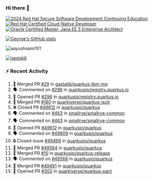 ### Hi there 👋

<!--START_SECTION:badges-->
[![2024 Red Hat Secure Software Development Continuing Education](https://images.credly.com/size/110x110/images/36a76b78-c5bf-45cf-ac2c-48c3825260c7/blob)](http://www.credly.com/badges/c86e9a17-d2c3-4554-b890-7d0521710eb6 "2024 Red Hat Secure Software Development Continuing Education")
[![Red Hat Certified Cloud-Native Developer](https://images.credly.com/size/110x110/images/12ef4e4e-3d8d-4caf-9ab1-858c5bcb9619/image.png)](http://www.credly.com/badges/b6402e31-0894-48e6-b488-e2e551dcc809 "Red Hat Certified Cloud-Native Developer")
[![Oracle Certified Master, Java EE 5 Enterprise Architect](https://images.credly.com/size/110x110/images/1fa3549c-674c-4779-b3d6-d7d64eac2c23/Oracle-Certification-badge_OC-Master.png)](http://www.credly.com/badges/2565574e-b81d-410e-ab7d-24666ddcbe00 "Oracle Certified Master, Java EE 5 Enterprise Architect")
<!--END_SECTION:badges-->

[![George's GitHub stats](https://github-readme-stats.vercel.app/api?username=gastaldi&show=reviews,prs_merged&hide=contribs,prs&theme=transparent&show_icons=true)](https://github.com/anuraghazra/github-readme-stats)

<p align="left"> <img src="https://komarev.com/ghpvc/?username=gastaldi&label=Profile%20views&color=0e75b6&style=for-the-badge" alt="aayushsaini101" /> </p>

<p align="left"> <a href="https://github.com/ryo-ma/github-profile-trophy"><img src="https://github-profile-trophy.vercel.app/?username=gastaldi" alt="gastaldi" /></a> </p>

### :zap: Recent Activity

<!--START_SECTION:activity-->
1. 🎉 Merged PR [#29](https://github.com/gastaldi/quarkus-ibm-mq/pull/29) in [gastaldi/quarkus-ibm-mq](https://github.com/gastaldi/quarkus-ibm-mq)
2. 🗣 Commented on [#296](https://github.com/quarkusio/registry.quarkus.io/pull/296#issuecomment-3208473739) in [quarkusio/registry.quarkus.io](https://github.com/quarkusio/registry.quarkus.io)
3. 💪 Opened PR [#296](https://github.com/quarkusio/registry.quarkus.io/pull/296) in [quarkusio/registry.quarkus.io](https://github.com/quarkusio/registry.quarkus.io)
4. 🎉 Merged PR [#180](https://github.com/quarkiverse/quarkus-jsch/pull/180) in [quarkiverse/quarkus-jsch](https://github.com/quarkiverse/quarkus-jsch)
5. ❌ Closed PR [#49612](https://github.com/quarkusio/quarkus/pull/49612) in [quarkusio/quarkus](https://github.com/quarkusio/quarkus)
6. 🗣 Commented on [#463](https://github.com/smallrye/smallrye-common/issues/463#issuecomment-3201815166) in [smallrye/smallrye-common](https://github.com/smallrye/smallrye-common)
7. 🗣 Commented on [#463](https://github.com/smallrye/smallrye-common/issues/463#issuecomment-3201283143) in [smallrye/smallrye-common](https://github.com/smallrye/smallrye-common)
8. 💪 Opened PR [#49612](https://github.com/quarkusio/quarkus/pull/49612) in [quarkusio/quarkus](https://github.com/quarkusio/quarkus)
9. 🗣 Commented on [#49609](https://github.com/quarkusio/quarkus/pull/49609#issuecomment-3200785511) in [quarkusio/quarkus](https://github.com/quarkusio/quarkus)
10. 🔒 Closed issue [#49469](https://github.com/quarkusio/quarkus/issues/49469) in [quarkusio/quarkus](https://github.com/quarkusio/quarkus)
11. 🎉 Merged PR [#49564](https://github.com/quarkusio/quarkus/pull/49564) in [quarkusio/quarkus](https://github.com/quarkusio/quarkus)
12. 🎉 Merged PR [#10](https://github.com/quarkusio/quarkus-release/pull/10) in [quarkusio/quarkus-release](https://github.com/quarkusio/quarkus-release)
13. 🗣 Commented on [#49568](https://github.com/quarkusio/quarkus/pull/49568#issuecomment-3197660375) in [quarkusio/quarkus](https://github.com/quarkusio/quarkus)
14. 🎉 Merged PR [#49491](https://github.com/quarkusio/quarkus/pull/49491) in [quarkusio/quarkus](https://github.com/quarkusio/quarkus)
15. 💪 Opened PR [#302](https://github.com/quarkiverse/quarkus-pact/pull/302) in [quarkiverse/quarkus-pact](https://github.com/quarkiverse/quarkus-pact)
<!--END_SECTION:activity-->
